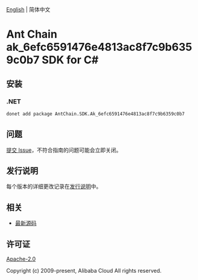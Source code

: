[English](README.md) | 简体中文

# Ant Chain ak_6efc6591476e4813ac8f7c9b6359c0b7 SDK for C#

## 安装

### .NET

```bash
donet add package AntChain.SDK.Ak_6efc6591476e4813ac8f7c9b6359c0b7
```

## 问题

[提交 Issue](https://github.com/alipay/antchain-openapi-prod-sdk/issues/new)，不符合指南的问题可能会立即关闭。

## 发行说明

每个版本的详细更改记录在[发行说明](./ChangeLog.txt)中。

## 相关

* [最新源码](https://github.com/antchain-openapi-prod-sdk)

## 许可证

[Apache-2.0](http://www.apache.org/licenses/LICENSE-2.0)

Copyright (c) 2009-present, Alibaba Cloud All rights reserved.
